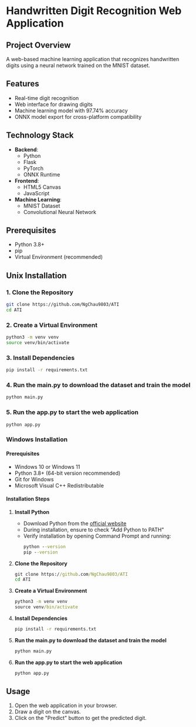 # Handwritten Digit Recognition Web Application

## Project Overview

A web-based machine learning application that recognizes handwritten digits using a neural network trained on the MNIST dataset.

## Features

- Real-time digit recognition
- Web interface for drawing digits
- Machine learning model with 97.74% accuracy
- ONNX model export for cross-platform compatibility

## Technology Stack

- **Backend**:
  - Python
  - Flask
  - PyTorch
  - ONNX Runtime
- **Frontend**:
  - HTML5 Canvas
  - JavaScript
- **Machine Learning**:
  - MNIST Dataset
  - Convolutional Neural Network

## Prerequisites

- Python 3.8+
- pip
- Virtual Environment (recommended)

## Unix Installation

### 1. Clone the Repository

```bash
git clone https://github.com/NgChau9803/ATI
cd ATI
```

### 2. Create a Virtual Environment

```bash
python3 -m venv venv
source venv/bin/activate
```

### 3. Install Dependencies

```bash
pip install -r requirements.txt
```

### 4. Run the main.py to download the dataset and train the model

```bash
python main.py
```

### 5. Run the app.py to start the web application

```bash
python app.py
```


### Windows Installation

#### Prerequisites
- Windows 10 or Windows 11
- Python 3.8+ (64-bit version recommended)
- Git for Windows
- Microsoft Visual C++ Redistributable

#### Installation Steps

1. **Install Python**
   - Download Python from the [official website](https://www.python.org/downloads/windows/)
   - During installation, ensure to check "Add Python to PATH"
   - Verify installation by opening Command Prompt and running:
     ```cmd
     python --version
     pip --version
     ```

2. **Clone the Repository**
   ```cmd
   git clone https://github.com/NgChau9803/ATI
   cd ATI

3. **Create a Virtual Environment**
   ```cmd
   python3 -m venv venv
   source venv/bin/activate
   ```

4. **Install Dependencies**
   ```cmd
   pip install -r requirements.txt
   ```

5. **Run the main.py to download the dataset and train the model**
   ```cmd
   python main.py
   ```

6. **Run the app.py to start the web application**
   ```cmd
   python app.py
   ```


## Usage

1. Open the web application in your browser.
2. Draw a digit on the canvas.
3. Click on the "Predict" button to get the predicted digit.
